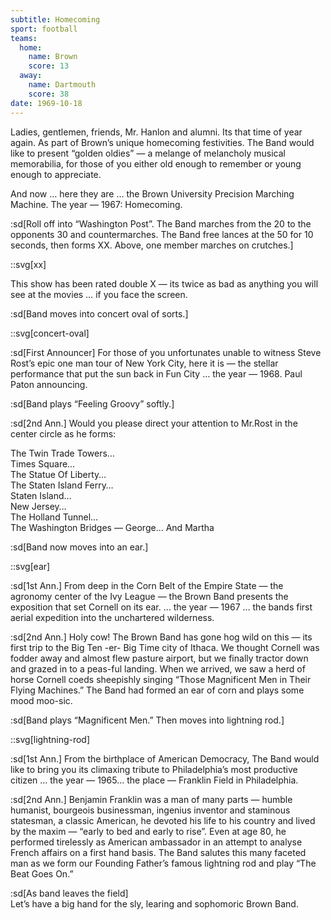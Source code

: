 ```yaml
---
subtitle: Homecoming
sport: football
teams:
  home:
    name: Brown
    score: 13
  away:
    name: Dartmouth
    score: 38
date: 1969-10-18
---
```


Ladies, gentlemen, friends, Mr. Hanlon and alumni. Its that time of year again. As part of Brown’s unique homecoming festivities. The Band would like to present “golden oldies” — a melange of melancholy musical memorabilia, for those of you either old enough to remember or young enough to appreciate.

And now … here they are … the Brown University Precision Marching Machine. The year — 1967: Homecoming.

:sd[Roll off into “Washington Post”. The Band marches from the 20 to the opponents 30 and countermarches. The Band free lances at the 50 for 10 seconds, then forms XX. Above, one member marches on crutches.]

::svg[xx]

This show has been rated double X — its twice as bad as anything you will see at the movies … if you face the screen.

:sd[Band moves into concert oval of sorts.]

::svg[concert-oval]

:sd[First Announcer] For those of you unfortunates unable to witness Steve Rost’s epic one man tour of New York City, here it is — the stellar performance that put the sun back in Fun City … the year — 1968. Paul Paton announcing.

:sd[Band plays “Feeling Groovy” softly.]

:sd[2nd Ann.] Would you please direct your attention to Mr.Rost in the center circle as he forms:

The Twin Trade Towers…\
Times Square…\
The Statue Of Liberty…\
The Staten Island Ferry…\
Staten Island…\
New Jersey…\
The Holland Tunnel…\
The Washington Bridges — George... And Martha

:sd[Band now moves into an ear.]

::svg[ear]

:sd[1st Ann.] From deep in the Corn Belt of the Empire State — the agronomy center of the Ivy League — the Brown Band presents the exposition that set Cornell on its ear. … the year — 1967 … the bands first aerial expedition into the unchartered wilderness.

:sd[2nd Ann.] Holy cow! The Brown Band has gone hog wild on this — its first trip to the Big Ten -er- Big Time city of Ithaca. We thought Cornell was fodder away and almost flew pasture airport, but we finally tractor down and grazed in to a peas-ful landing. When we arrived, we saw a herd of horse Cornell coeds sheepishly singing “Those Magnificent Men in Their Flying Machines.” The Band had formed an ear of corn and plays some mood moo-sic.

:sd[Band plays “Magnificent Men.” Then moves into lightning rod.]

::svg[lightning-rod]

:sd[1st Ann.] From the birthplace of American Democracy, The Band would like to bring you its climaxing tribute to Philadelphia’s most productive citizen … the year — 1965… the place — Franklin Field in Philadelphia.

:sd[2nd Ann.] Benjamin Franklin was a man of many parts — humble humanist, bourgeois businessman, ingenius inventor and staminous statesman, a classic American, he devoted his life to his country and lived by the maxim — “early to bed and early to rise”. Even at age 80, he performed tirelessly as American ambassador in an attempt to analyse French affairs on a first hand basis. The Band salutes this many faceted man as we form our Founding Father’s famous lightning rod and play “The Beat Goes On.”

:sd[As band leaves the field]\
Let’s have a big hand for the sly, learing and sophomoric Brown Band.
